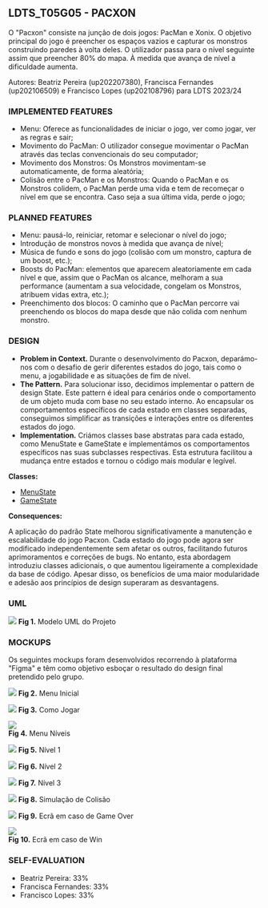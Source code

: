 ## LDTS_T05G05 - PACXON

O "Pacxon" consiste na junção de dois jogos: PacMan e Xonix. O objetivo principal do jogo é preencher os espaços vazios e capturar os monstros construindo paredes à volta deles. O utilizador passa para o nível seguinte assim que preencher 80% do mapa. À medida que avança de nível a dificuldade aumenta.

Autores: Beatriz Pereira (up202207380), Francisca Fernandes (up202106509) e Francisco Lopes (up202108796) para LDTS 2023/24

### IMPLEMENTED FEATURES

- Menu: Oferece as funcionalidades de iniciar o jogo, ver como jogar, ver as regras e sair;
- Movimento do PacMan: O utilizador consegue movimentar o PacMan através das teclas convencionais do seu computador;
- Movimento dos Monstros: Os Monstros movimentam-se automaticamente, de forma aleatória;
- Colisão entre o PacMan e os Monstros: Quando o PacMan e os Monstros colidem, o PacMan perde uma vida e tem de recomeçar o nível em que se encontra. Caso seja a sua última vida, perde o jogo;


### PLANNED FEATURES
- Menu: pausá-lo, reiniciar, retomar e selecionar o nível do jogo;
- Introdução de monstros novos à medida que avança de nível;
- Música de fundo e sons do jogo (colisão com um monstro, captura de um boost, etc.);
- Boosts do PacMan: elementos que aparecem aleatoriamente em cada nível e que, assim que o PacMan os alcance, melhoram a sua performance (aumentam a sua velocidade, congelam os Monstros, atribuem vidas extra, etc.);
- Preenchimento dos blocos: O caminho que o PacMan percorre vai preenchendo os blocos do mapa desde que não colida com nenhum monstro.

### DESIGN

- **Problem in Context.** Durante o desenvolvimento do Pacxon, deparámo-nos com o desafio de gerir diferentes estados do jogo, tais como o menu, a jogabilidade e as situações de fim de nível.
- **The Pattern.** Para solucionar isso, decidimos implementar o pattern de design State. Este pattern é ideal para cenários onde o comportamento de um objeto muda com base no seu estado interno. Ao encapsular os comportamentos específicos de cada estado em classes separadas, conseguimos simplificar as transições e interações entre os diferentes estados do jogo.
- **Implementation.** Criámos classes base abstratas para cada estado, como MenuState e GameState e implementámos os comportamentos específicos nas suas subclasses respectivas. Esta estrutura facilitou a mudança entre estados e tornou o código mais modular e legível.

**Classes:**
- [MenuState](https://github.com/FEUP-LDTS-2023/project-l05gr05/blob/main/src/main/java/com/aor/pacxon/states/MenuState.java)
- [GameState](https://github.com/FEUP-LDTS-2023/project-l05gr05/blob/main/src/main/java/com/aor/pacxon/states/GameState.java)

**Consequences:** 

A aplicação do padrão State melhorou significativamente a manutenção e escalabilidade do jogo Pacxon. Cada estado do jogo pode agora ser modificado independentemente sem afetar os outros, facilitando futuros aprimoramentos e correções de bugs. No entanto, esta abordagem introduziu classes adicionais, o que aumentou ligeiramente a complexidade da base de código. Apesar disso, os benefícios de uma maior modularidade e adesão aos princípios de design superaram as desvantagens.

### UML

![](uml/uml.png)
**Fig 1.** Modelo UML do Projeto

### MOCKUPS 

Os seguintes mockups foram desenvolvidos recorrendo à plataforma "Figma" e têm como objetivo esboçar o resultado do design final pretendido pelo grupo.

![](mockups/MenuInicial.png) 
**Fig 2.** Menu Inicial 

![](mockups/ComoJogar.png)
**Fig 3.** Como Jogar

![](mockups/MenuNiveis.png)  
**Fig 4.** Menu Níveis

![](mockups/Nivel1.png) 
**Fig 5.** Nível 1

![](mockups/Nivel2.png)
**Fig 6.** Nível 2

![](mockups/Nivel3.png)
**Fig 7.** Nível 3

![](mockups/EcraColisão.png)
**Fig 8.** Simulação de Colisão

![](mockups/GameOver.png) 
**Fig 9.** Ecrã em caso de Game Over

![](mockups/Win.png)   
**Fig 10.** Ecrã em caso de Win


### SELF-EVALUATION

- Beatriz Pereira: 33%
- Francisca Fernandes: 33%
- Francisco Lopes: 33%
